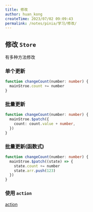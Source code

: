 ```yaml
---
title: 修改
author: huan_kong
createTime: 2023/07/02 09:09:43
permalink: /notes/pinia/学习/修改/
---
```


## 修改 `Store`

有多种方法修改

### 单个更新

```ts
function changeCount(number: number) {
  mainStroe.count += number
}
```

### 批量更新

```ts
function changeCount(number: number) {
  mainStroe.$patch({
    count: count.value + number,
  })
}
```

### 批量更新(函数式)

```ts
function changeCount(number: number) {
  mainStroe.$patch((state) => {
    state.count += number
    state.arr.push(123)
  })
}
```

### 使用 `action`

[action](./Action.md)
